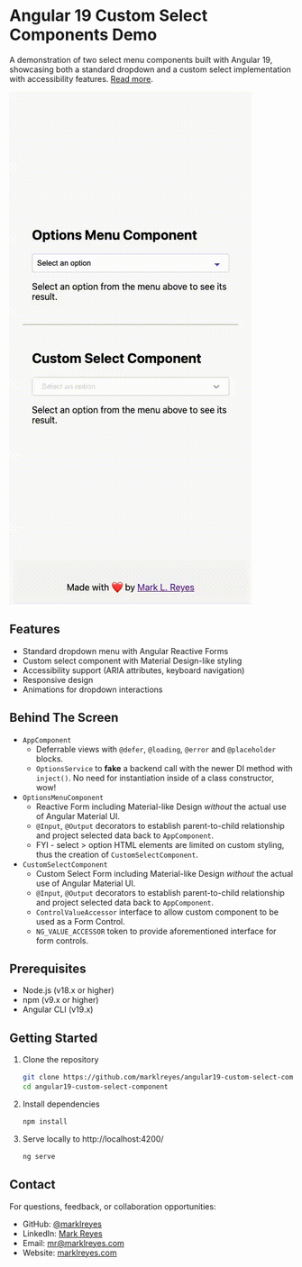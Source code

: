 # Angular 19 Custom Select Components Demo

A demonstration of two select menu components built with Angular 19, showcasing both a standard dropdown and a custom select implementation with accessibility features. [Read more](https://marklreyes.com/blog/angular-material-ish/).

![Reactive Form and Custom Component to illustrate a select menu with options](https://github.com/marklreyes/angular19-custom-select-component/blob/main/Angular19_ReactiveFormOptions_CustomSelectOptions.gif?raw=true)


## Features
- Standard dropdown menu with Angular Reactive Forms
- Custom select component with Material Design-like styling
- Accessibility support (ARIA attributes, keyboard navigation)
- Responsive design
- Animations for dropdown interactions

## Behind The Screen
- `AppComponent`
	- Deferrable views with `@defer`, `@loading`, `@error` and `@placeholder` blocks.
	- `OptionsService` to **fake** a backend call with the newer DI method with `inject()`. No need for instantiation inside of a class constructor, wow!
- `OptionsMenuComponent`
	- Reactive Form including Material-like Design *without* the actual use of Angular Material UI.
	- `@Input`, `@Output` decorators to establish parent-to-child relationship and project selected data back to `AppComponent`.
	- FYI - select > option HTML elements are limited on custom styling, thus the creation of `CustomSelectComponent`.
- `CustomSelectComponent`
	- Custom Select Form including Material-like Design *without* the actual use of Angular Material UI.
	- `@Input`, `@Output` decorators to establish parent-to-child relationship and project selected data back to `AppComponent`.
	- `ControlValueAccessor` interface to allow custom component to be used as a Form Control.
	- `NG_VALUE_ACCESSOR` token to provide aforementioned interface for form controls.

## Prerequisites
- Node.js (v18.x or higher)
- npm (v9.x or higher)
- Angular CLI (v19.x)

## Getting Started

1. Clone the repository
	```bash
	git clone https://github.com/marklreyes/angular19-custom-select-component
	cd angular19-custom-select-component
2. Install dependencies
	```bash
	npm install
3. Serve locally to http://localhost:4200/
	```bash
	ng serve
## Contact

For questions, feedback, or collaboration opportunities:

- GitHub: [@marklreyes](https://github.com/marklreyes)
- LinkedIn: [Mark Reyes](https://linkedin.com/in/marklreyes)
- Email: [mr@marklreyes.com](mailto:mark@marklreyes.com)
- Website: [marklreyes.com](https://marklreyes.com)

